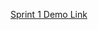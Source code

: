 
[Sprint 1 Demo Link](https://1drv.ms/f/c/c8f93ded9fef7803/EhUBlXYTRJRKhBVep57hPEQBfsl_bmpnp_4gt6a4pNZkSA?e=nLJ00o)
